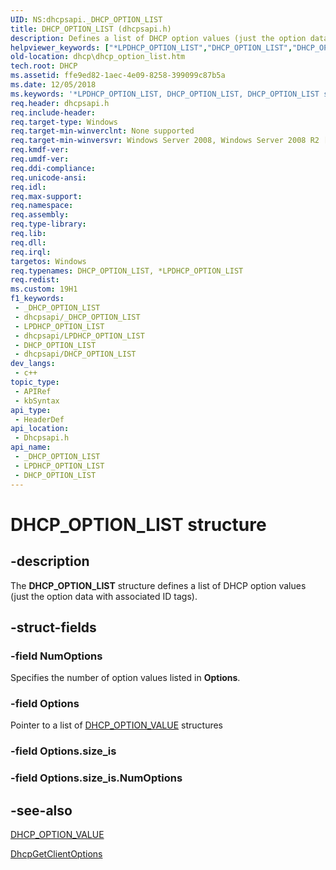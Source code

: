 ```yaml
---
UID: NS:dhcpsapi._DHCP_OPTION_LIST
title: DHCP_OPTION_LIST (dhcpsapi.h)
description: Defines a list of DHCP option values (just the option data with associated ID tags).
helpviewer_keywords: ["*LPDHCP_OPTION_LIST","DHCP_OPTION_LIST","DHCP_OPTION_LIST structure [DHCP]","LPDHCP_OPTION_LIST","LPDHCP_OPTION_LIST structure pointer [DHCP]","dhcp.dhcp_option_list","dhcpsapi/LPDHCP_OPTION_LIST","dhcpsapi/_DHCP_OPTION_LIST"]
old-location: dhcp\dhcp_option_list.htm
tech.root: DHCP
ms.assetid: ffe9ed82-1aec-4e09-8258-399099c87b5a
ms.date: 12/05/2018
ms.keywords: '*LPDHCP_OPTION_LIST, DHCP_OPTION_LIST, DHCP_OPTION_LIST structure [DHCP], LPDHCP_OPTION_LIST, LPDHCP_OPTION_LIST structure pointer [DHCP], dhcp.dhcp_option_list, dhcpsapi/LPDHCP_OPTION_LIST, dhcpsapi/_DHCP_OPTION_LIST'
req.header: dhcpsapi.h
req.include-header: 
req.target-type: Windows
req.target-min-winverclnt: None supported
req.target-min-winversvr: Windows Server 2008, Windows Server 2008 R2 [desktop apps only]
req.kmdf-ver: 
req.umdf-ver: 
req.ddi-compliance: 
req.unicode-ansi: 
req.idl: 
req.max-support: 
req.namespace: 
req.assembly: 
req.type-library: 
req.lib: 
req.dll: 
req.irql: 
targetos: Windows
req.typenames: DHCP_OPTION_LIST, *LPDHCP_OPTION_LIST
req.redist: 
ms.custom: 19H1
f1_keywords:
 - _DHCP_OPTION_LIST
 - dhcpsapi/_DHCP_OPTION_LIST
 - LPDHCP_OPTION_LIST
 - dhcpsapi/LPDHCP_OPTION_LIST
 - DHCP_OPTION_LIST
 - dhcpsapi/DHCP_OPTION_LIST
dev_langs:
 - c++
topic_type:
 - APIRef
 - kbSyntax
api_type:
 - HeaderDef
api_location:
 - Dhcpsapi.h
api_name:
 - _DHCP_OPTION_LIST
 - LPDHCP_OPTION_LIST
 - DHCP_OPTION_LIST
---
```


# DHCP_OPTION_LIST structure


## -description

The <b>DHCP_OPTION_LIST</b> structure defines a list of DHCP option values (just the option data  with associated ID tags).

## -struct-fields

### -field NumOptions

Specifies the number of option values  listed in <b>Options</b>.

### -field Options

Pointer to a list of <a href="/windows/desktop/api/dhcpsapi/ns-dhcpsapi-dhcp_option_value">DHCP_OPTION_VALUE</a> structures

### -field Options.size_is

### -field Options.size_is.NumOptions

## -see-also

<a href="/windows/desktop/api/dhcpsapi/ns-dhcpsapi-dhcp_option_value">DHCP_OPTION_VALUE</a>



<a href="/previous-versions/windows/desktop/api/dhcpsapi/nf-dhcpsapi-dhcpgetclientoptions">DhcpGetClientOptions</a>

